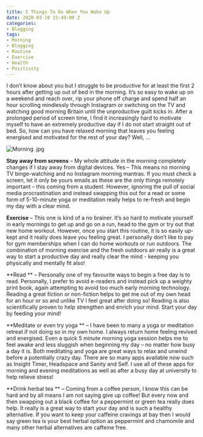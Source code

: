 ```yaml
---
title: 5 Things To Do When You Wake Up
date: 2020-03-10 15:49:00 Z
categories:
- Blogging
tags:
- Morning
- Blogging
- Routine
- Exercise
- Health
- Positivity
---
```


I don’t know about you but I struggle to be productive for at least the first 2 hours after getting up out of bed in the morning. It’s so easy to wake up on a weekend and reach over, rip your phone off charge and spend half an hour scrolling mindlessly through Instagram or switching on the TV and watching good morning Britain until the unproductive guilt kicks in. After a prolonged period of screen time, I find it increasingly hard to motivate myself to have an extremely productive day if I do not start straight out of bed. So, how can you have relaxed morning that leaves you feeling energised and motivated for the rest of your day? Well, ...

![Morning .jpg](/uploads/Morning%20.jpg)

**Stay away from screens** – My whole attitude in the morning completely changes if I stay away from digital devices. Yes – This means no morning TV binge-watching and no Instagram morning mantras. If you must check a screen, let it only be yours emails as these are the only things remotely important – this coming from a student. However, ignoring the pull of social media procrastination and instead swapping this out for a read or some form of 5-10-minute yoga or meditation really helps to re-fresh and begin my day with a clear mind. 

**Exercise** – This one is kind of a no brainer. It’s so hard to motivate yourself in early mornings to get up and go on a run, head to the gym or try out that new home workout. However, once you start this routine, it is so easily up-kept and it really does leave you feeling great. I personally don’t like to pay for gym memberships when I can do home workouts or run outdoors. The combination of morning exercise and the fresh outdoors air really is a great way to start a productive day and really clear the mind - keeping you physically and mentally fit also!

**Read ** – Personally one of my favourite ways to begin a free day is to read. Personally, I prefer to avoid e-readers and instead pick up a weighty print book, again attempting to avoid too much early morning technology. Reading a great fiction or non-fiction helps to get me out of my own head for an hour or so and unlike TV I feel great after doing so! Reading is also scientifically proven to help strengthen and enrich your mind. Start your day by feeding your mind!

**Meditate or even try yoga ** – I have been to many a yoga or meditation retreat if not doing so in my own home. I always return home feeling revived and energised. Even a quick 5 minute morning yoga session helps me to feel awake and less sluggish when beginning my day – no matter how busy a day it is. Both meditating and yoga are great ways to relax and unwind before a potentially crazy day. There are so many apps available now such as Insight Timer, Headspace and Sanity and Self. I use all of these apps for morning and evening meditations as well as after a busy day at university to help relieve stress!  

**Drink herbal tea ** – Coming from a coffee person, I know this can be hard and by all means I am not saying give up coffee! But every now and then swapping out a black coffee for a peppermint or green tea really does help. It really is a great way to start your day and is such a healthy alternative. If you want to keep your caffeine cravings at bay then I would say green tea is your best herbal option as peppermint and chamomile and many other herbal alternatives are caffeine free. 

